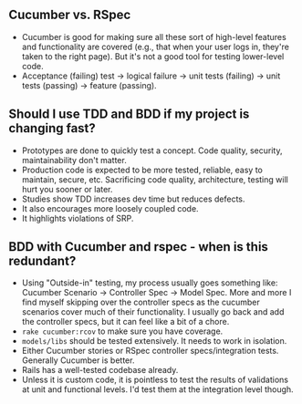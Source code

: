 ## Cucumber vs. RSpec
- Cucumber is good for making sure all these sort of high-level features and functionality are covered (e.g., that when your user logs in, they're taken to the right page). But it's not a good tool for testing lower-level code.
- Acceptance (failing) test -> logical failure -> unit tests (failing) -> unit tests (passing) -> feature (passing).

## Should I use TDD and BDD if my project is changing fast?
- Prototypes are done to quickly test a concept. Code quality, security, maintainability don't matter.
- Production code is expected to be more tested, reliable, easy to maintain, secure, etc. Sacrificing code quality, architecture, testing will hurt you sooner or later.
- Studies show TDD increases dev time but reduces defects.
- It also encourages more loosely coupled code.
- It highlights violations of SRP.

## BDD with Cucumber and rspec - when is this redundant?
- Using "Outside-in" testing, my process usually goes something like: Cucumber Scenario -> Controller Spec -> Model Spec. More and more I find myself skipping over the controller specs as the cucumber scenarios cover much of their functionality. I usually go back and add the controller specs, but it can feel like a bit of a chore.
- `rake cucumber:rcov` to make sure you have coverage.
- `models/libs` should be tested extensively. It needs to work in isolation.
- Either Cucumber stories or RSpec controller specs/integration tests. Generally Cucumber is better.
- Rails has a well-tested codebase already.
- Unless it is custom code, it is pointless to test the results of validations at unit and functional levels. I'd test them at the integration level though.